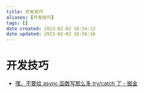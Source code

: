 ```yaml
---
title: 开发技巧
aliases: [开发技巧]
tags: []
date created: 2023-02-02 16:54:13
date updated: 2023-02-02 16:56:10
---
```


# 开发技巧

- [嘿，不要给 async 函数写那么多 try/catch 了 - 掘金](https://juejin.cn/post/6844903886898069511)
